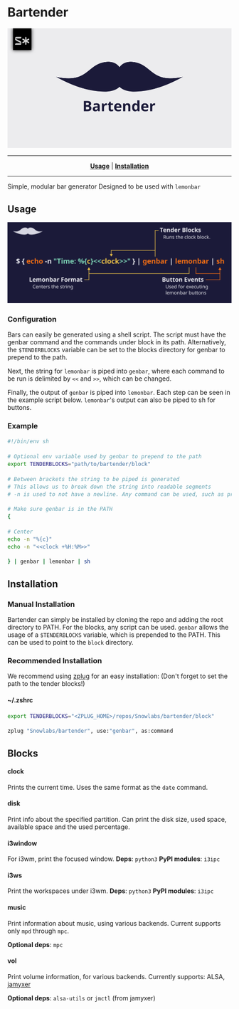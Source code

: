 # Bartender

![logo](assets/logo_light_centered.png)
***

<p align="center">
<b><a href="#usage">Usage</a></b>
|
<b><a href="#installation">Installation</a></b>
</p>

***
Simple, modular bar generator
Designed to be used with `lemonbar`

## Usage
![Usage](assets/Usage.png)

### Configuration

Bars can easily be generated using a shell script. The script must have the
genbar command and the commands under block in its path. Alternatively, the
`$TENDERBLOCKS` variable can be set to the blocks directory for genbar to
prepend to the path.

Next, the string for `lemonbar` is piped into `genbar`, where each
command to be run is delimited by `<<` and `>>`, which can be changed.

Finally, the output of `genbar` is piped into `lemonbar`. Each step can
be seen in the example script below. `lemonbar`'s output can also be
piped to sh for buttons.

### Example

````sh
#!/bin/env sh

# Optional env variable used by genbar to prepend to the path
export TENDERBLOCKS="path/to/bartender/block"

# Between brackets the string to be piped is generated
# This allows us to break down the string into readable segments
# -n is used to not have a newline. Any command can be used, such as printf

# Make sure genbar is in the PATH
{

# Center
echo -n "%{c}"
echo -n "<<clock +%H:%M>>"

} | genbar | lemonbar | sh
````


## Installation

### Manual Installation

Bartender can simply be installed by cloning the repo and adding the root
directory to PATH. For the blocks, any script can be used. `genbar` allows the
usage of a `$TENDERBLOCKS` variable, which is prepended to the PATH. This can
be used to point to the `block` directory.

### Recommended Installation

We recommend using [zplug](github.com/zplug/zplug) for an easy installation:
(Don't forget to set the path to the tender blocks!)
#### ~/.zshrc
```zsh
export TENDERBLOCKS="<ZPLUG_HOME>/repos/Snowlabs/bartender/block"

zplug "Snowlabs/bartender", use:"genbar", as:command
```

## Blocks

#### clock

Prints the current time. Uses the same format as the `date` command.

#### disk

Print info about the specified partition. Can print the disk size, used space,
available space and the used percentage.

#### i3window

For i3wm, print the focused window.
**Deps**: `python3`
**PyPI modules**: `i3ipc`

#### i3ws

Print the workspaces under i3wm.
**Deps**: `python3`
**PyPI modules**: `i3ipc`

#### music

Print information about music, using various backends. Current supports only
`mpd` through `mpc`.

**Optional deps**: `mpc`

#### vol

Print volume information, for various backends. Currently supports: ALSA,
[jamyxer](https://github.com/Javyre/jamyxer)

**Optional deps**: `alsa-utils` or `jmctl` (from jamyxer)
